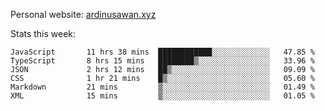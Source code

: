Personal website: [ardinusawan.xyz](https://ardinusawan.xyz)

Stats this week:
<!--START_SECTION:waka-->

```text
JavaScript       11 hrs 38 mins  ████████████░░░░░░░░░░░░░   47.85 %
TypeScript       8 hrs 15 mins   ████████▒░░░░░░░░░░░░░░░░   33.96 %
JSON             2 hrs 12 mins   ██▒░░░░░░░░░░░░░░░░░░░░░░   09.09 %
CSS              1 hr 21 mins    █▒░░░░░░░░░░░░░░░░░░░░░░░   05.60 %
Markdown         21 mins         ▒░░░░░░░░░░░░░░░░░░░░░░░░   01.49 %
XML              15 mins         ▒░░░░░░░░░░░░░░░░░░░░░░░░   01.05 %
```

<!--END_SECTION:waka-->

